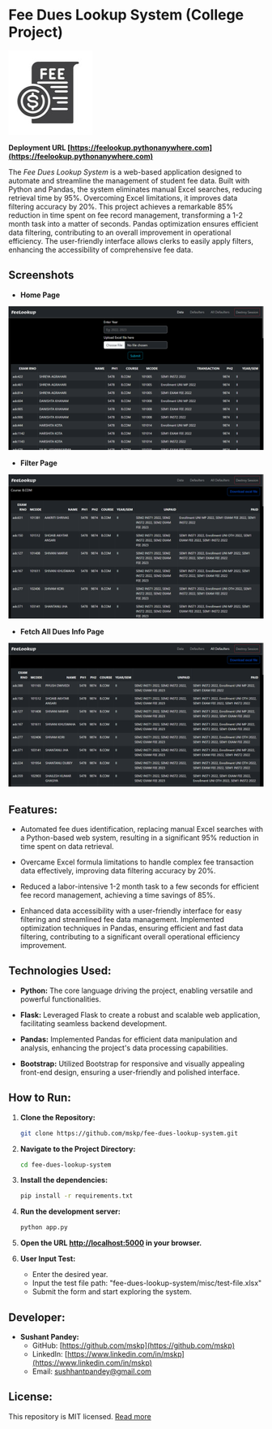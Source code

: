 # Fee Dues Lookup System (College Project)

![Logo](/static/favicon.ico)

**Deployment URL [https://feelookup.pythonanywhere.com](https://feelookup.pythonanywhere.com)**

The _Fee Dues Lookup System_ is a web-based application designed to automate and streamline the management of student fee data. Built with Python and Pandas, the system eliminates manual Excel searches, reducing retrieval time by 95%. Overcoming Excel limitations, it improves data filtering accuracy by 20%. This project achieves a remarkable 85% reduction in time spent on fee record management, transforming a 1-2 month task into a matter of seconds. Pandas optimization ensures efficient data filtering, contributing to an overall improvement in operational efficiency. The user-friendly interface allows clerks to easily apply filters, enhancing the accessibility of comprehensive fee data.

## Screenshots

- **Home Page**

![home](/static/readme-img/home.png)

- **Filter Page**

![filter](/static/readme-img/filter.png)

- **Fetch All Dues Info Page**

![all-dues](/static/readme-img/all.png)

## Features:

- Automated fee dues identification, replacing manual Excel searches with a Python-based web system, resulting in a significant 95% reduction in time spent on data retrieval.

- Overcame Excel formula limitations to handle complex fee transaction data effectively, improving data filtering accuracy by 20%.

- Reduced a labor-intensive 1-2 month task to a few seconds for efficient fee record management, achieving a time savings of 85%.

- Enhanced data accessibility with a user-friendly interface for easy filtering and streamlined fee data management. Implemented optimization techniques in Pandas, ensuring efficient and fast data filtering, contributing to a significant overall operational efficiency improvement.

## Technologies Used:

- **Python:** The core language driving the project, enabling versatile and powerful functionalities.

- **Flask:** Leveraged Flask to create a robust and scalable web application, facilitating seamless backend development.

- **Pandas:** Implemented Pandas for efficient data manipulation and analysis, enhancing the project's data processing capabilities.

- **Bootstrap:** Utilized Bootstrap for responsive and visually appealing front-end design, ensuring a user-friendly and polished interface.

## How to Run:

1. **Clone the Repository:**

   ```bash
   git clone https://github.com/mskp/fee-dues-lookup-system.git
   ```

2. **Navigate to the Project Directory:**

   ```bash
   cd fee-dues-lookup-system
   ```

3. **Install the dependencies:**

   ```bash
   pip install -r requirements.txt
   ```

4. **Run the development server:**

   ```bash
   python app.py
   ```

5. **Open the URL [http://localhost:5000](http://localhost:5000) in your browser.**

6. **User Input Test:**
   - Enter the desired year.
   - Input the test file path: "fee-dues-lookup-system/misc/test-file.xlsx"
   - Submit the form and start exploring the system.

## Developer:

- **Sushant Pandey:**
  - GitHub: [https://github.com/mskp](https://github.com/mskp)
  - LinkedIn: [https://www.linkedin.com/in/mskp](https://www.linkedin.com/in/mskp)
  - Email: sushhantpandey@gmail.com

## License:

This repository is MIT licensed. [Read more](./LICENSE)
